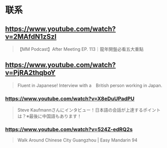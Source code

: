 # 联系

## https://www.youtube.com/watch?v=2MAfdN1zSzI

> 【MM Podcast】After Meeting EP. 113｜龍年開盤必看五大重點 
 
## https://www.youtube.com/watch?v=PjRA2thqboY 

> Fluent in Japanese! Interview with a　British person working in Japan.
 
### https://www.youtube.com/watch?v=X8eDuUPadPU

> Steve Kaufmannさんにインタビュー！日本語の会話が上達するポイントは？※最後に中国語もあります！ 

### https://www.youtube.com/watch?v=524Z-edRQ2s

> Walk Around Chinese City Guangzhou | Easy Mandarin 94 
